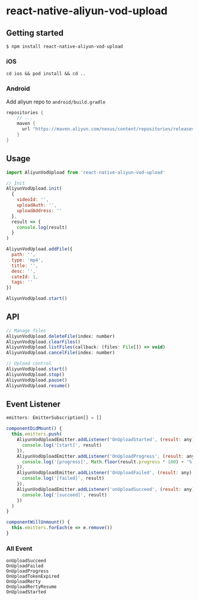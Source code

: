 # react-native-aliyun-vod-upload

## Getting started

`$ npm install react-native-aliyun-vod-upload`

### iOS

`cd ios && pod install && cd ..`

### Android

Add aliyun repo to `android/build.gradle`

```gradle
repositories {
    // ...
    maven {
      url "https://maven.aliyun.com/nexus/content/repositories/releases"
    }
}
```

## Usage

```javascript
import AliyunVodUpload from 'react-native-aliyun-vod-upload'

// Init
AliyunVodUpload.init(
  {
    videoId: '',
    uploadAuth: '',
    uploadAddress: ''
  },
  result => {
    console.log(result)
  }
)

AliyunVodUpload.addFile({
  path: '',
  type: 'mp4',
  title: '',
  desc: '',
  cateId: 1,
  tags: ''
})

AliyunVodUpload.start()
```

## API

```javascript
// Manage files
AliyunVodUpload.deleteFile(index: number)
AliyunVodUpload.clearFiles()
AliyunVodUpload.listFiles(callback: (files: File[]) => void)
AliyunVodUpload.cancelFile(index: number)

// Upload control
AliyunVodUpload.start()
AliyunVodUpload.stop()
AliyunVodUpload.pause()
AliyunVodUpload.resume()
```

## Event Listener

```javascript
emitters: EmitterSubscription[] = []

componentDidMount() {
  this.emitters.push(
    AliyunVodUploadEmitter.addListener('OnUploadStarted', (result: any) => {
      console.log('[start]', result)
    }),
    AliyunVodUploadEmitter.addListener('OnUploadProgress', (result: any) => {
      console.log('[progress]', Math.floor(result.progress * 100) + '%')
    }),
    AliyunVodUploadEmitter.addListener('OnUploadFailed', (result: any) => {
      console.log('[failed]', result)
    }),
    AliyunVodUploadEmitter.addListener('onUploadSucceed', (result: any) => {
      console.log('[succeed]', result)
    })
  )
}

componentWillUnmount() {
  this.emitters.forEach(e => e.remove())
}
```

### All Event

```
onUploadSucceed
OnUploadFailed
OnUploadProgress
OnUploadTokenExpired
OnUploadRerty
OnUploadRertyResume
OnUploadStarted
```